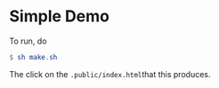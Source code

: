 # Simple Demo

To run, do 

```elm
$ sh make.sh
```

The click on the `.public/index.html`that this produces.
